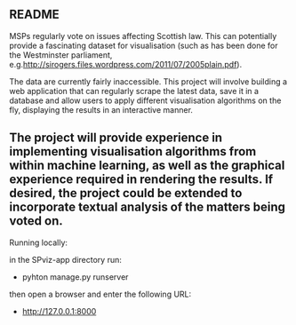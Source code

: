 README
------

MSPs regularly vote on issues affecting Scottish law. This can potentially
provide a fascinating dataset for visualisation (such as has been done for
the Westminster parliament, e.g.http://sirogers.files.wordpress.com/2011/07/2005plain.pdf).

The data are currently fairly inaccessible. This project will involve building
a web application that can regularly scrape the latest data, save it in a database
and allow users to apply different visualisation algorithms on the fly, displaying
the results in an interactive manner.

The project will provide experience in implementing visualisation algorithms from
within machine learning, as well as the graphical experience required in rendering
the results. If desired, the project could be extended to incorporate textual
analysis of the matters being voted on.
--------------------------------------------------------------------------------

Running locally:

in the SPviz-app directory run:

* pyhton manage.py runserver

then open a browser and enter the following URL:

* http://127.0.0.1:8000
